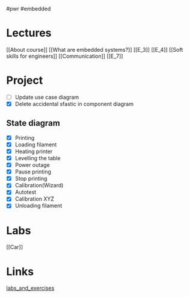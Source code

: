 #pwr #embedded
# Lectures
[[About course]]
[[What are embedded systems?]]
[[E_3]]
[[E_4]]
[[Soft skills for engineers]]
[[Communication]]
[[E_7]]

# Project

- [ ] Update use case diagram
- [x] Delete accidental sfastic in component diagram
## State diagram
- [x] Printing
- [x] Loading filament
- [x] Heating printer
- [x] Levelling the table
- [x] Power outage
- [x] Pause printing
- [x] Stop printing
- [x] Calibration(Wizard)
- [x] Autotest
- [x] Calibration XYZ
- [x] Unloading filament

# Labs
[[Car]]

# Links
[labs_and_exercises](https://cs.pwr.edu.pl/blaskiewicz/?id=embedded-2024)
